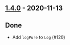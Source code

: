 ## [1.4.0](https://github.com/Kevin-Lee/logger-f/issues?utf8=%E2%9C%93&q=is%3Aissue+is%3Aclosed+milestone%3A%22milestone10%22) - 2020-11-13

## Done
* Add `logPure` to `Log` (#120)
